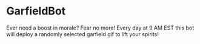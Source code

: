 # GarfieldBot

Ever need a boost in morale? Fear no more! Every day at 9 AM EST this bot will deploy a randomly selected garfield gif to lift your spirits! 